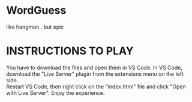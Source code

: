 # WordGuess
like hangman.. but epic


# INSTRUCTIONS TO PLAY  
You have to download the files and open them in VS Code. In VS Code, download the "Live Server" plugin from the extensions menu on the left side.  
Restart VS Code, then right click on the "index.html" file and click "Open with Live Server". Enjoy the experience.
